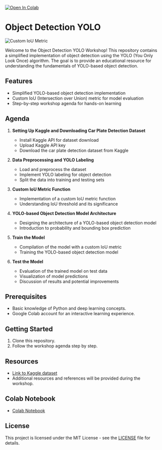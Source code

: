 [![Open In Colab](https://colab.research.google.com/assets/colab-badge.svg)](https://colab.research.google.com/github/BoumedineBillal/object-detection-yolo/blob/main/yolo_workshop.ipynb)

# Object Detection YOLO

![Custom IoU Metric](https://drive.google.com/uc?export=view&id=1_wrJsUf77Yk116nnpp-zhkeuHymnAFwY)

Welcome to the Object Detection YOLO Workshop! This repository contains a simplified implementation of object detection using the YOLO (You Only Look Once) algorithm. The goal is to provide an educational resource for understanding the fundamentals of YOLO-based object detection.

## Features

- Simplified YOLO-based object detection implementation
- Custom IoU (Intersection over Union) metric for model evaluation
- Step-by-step workshop agenda for hands-on learning

## Agenda

1. **Setting Up Kaggle and Downloading Car Plate Detection Dataset**
   - Install Kaggle API for dataset download
   - Upload Kaggle API key
   - Download the car plate detection dataset from Kaggle

2. **Data Preprocessing and YOLO Labeling**
   - Load and preprocess the dataset
   - Implement YOLO labeling for object detection
   - Split the data into training and testing sets

3. **Custom IoU Metric Function**
   - Implementation of a custom IoU metric function
   - Understanding IoU threshold and its significance

4. **YOLO-based Object Detection Model Architecture**
   - Designing the architecture of a YOLO-based object detection model
   - Introduction to probability and bounding box prediction

5. **Train the Model**
   - Compilation of the model with a custom IoU metric
   - Training the YOLO-based object detection model

6. **Test the Model**
   - Evaluation of the trained model on test data
   - Visualization of model predictions
   - Discussion of results and potential improvements

## Prerequisites

- Basic knowledge of Python and deep learning concepts.
- Google Colab account for an interactive learning experience.

## Getting Started

1. Clone this repository.
2. Follow the workshop agenda step by step.

## Resources

- [Link to Kaggle dataset](https://www.kaggle.com/andrewmvd/car-plate-detection)
- Additional resources and references will be provided during the workshop.

## Colab Notebook

- [Colab Notebook](https://github.com/BoumedineBillal/object-detection-yolo/blob/main/yolo_workshop.ipynb)

## License

This project is licensed under the MIT License - see the [LICENSE](LICENSE) file for details.
